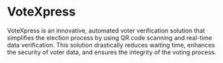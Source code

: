 # VoteXpress
VoteXpress is an innovative, automated voter verification solution that simplifies the election process by using QR code scanning and real-time data verification. This solution drastically reduces waiting time, enhances the security of voter data, and ensures the integrity of the voting process.

